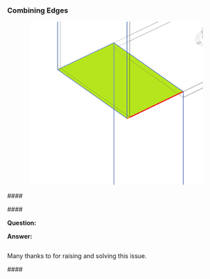 <head>
<meta http-equiv="Content-Type" content="text/html; charset=utf-8">
<link rel="stylesheet" type="text/css" href="bc.css">
<script src="https://cdn.rawgit.com/google/code-prettify/master/loader/run_prettify.js" type="text/javascript"></script>
<script async src="https://platform.twitter.com/widgets.js" charset="utf-8"></script>
</head>

<!---


twitter:


 the #RevitAPI #DynamoBim @AutodeskForge @AutodeskRevit #bim #ForgeDevCon 

&ndash; 
...

linkedin:


#bim #DynamoBim #ForgeDevCon #Revit #API #IFC #SDK #AI #VisualStudio #Autodesk #AEC #adsk

the [Revit API discussion forum](http://forums.autodesk.com/t5/revit-api-forum/bd-p/160) thread

<p style="font-size: 80%; font-style:italic"></p>

-->

### Combining Edges


<center>
<img src="img/edgesegment.png" alt="Two semi segments forming a edge" width="399"> <!--798-->
</center>



####<a name="2"></a> 


####<a name="3"></a>

**Question:** 

**Answer:** 

<pre class="code">
</pre>

Many thanks to  for raising and solving this issue.


####<a name="4"></a> 
